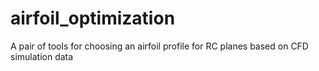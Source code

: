 # airfoil_optimization
A pair of tools for choosing an airfoil profile for RC planes based on CFD simulation data


